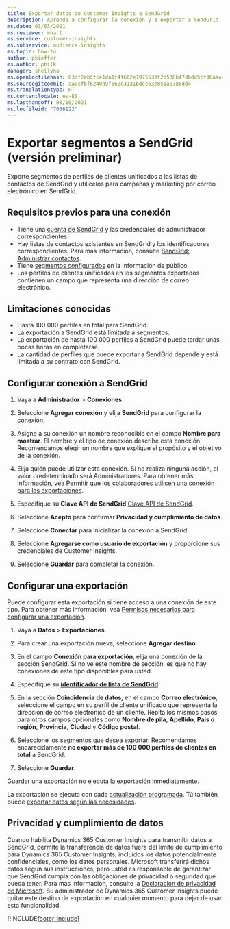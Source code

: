 ```yaml
---
title: Exportar datos de Customer Insights a SendGrid
description: Aprenda a configurar la conexión y a exportar a SendGrid.
ms.date: 03/03/2021
ms.reviewer: mhart
ms.service: customer-insights
ms.subservice: audience-insights
ms.topic: how-to
author: pkieffer
ms.author: philk
manager: shellyha
ms.openlocfilehash: 03df2ab5fce1da1f4f662e1975533f2b538b47dbdd5cf96aae4f1007163e3729
ms.sourcegitcommit: aa0cfbf6240a9f560e3131bdec63e051a8786dd4
ms.translationtype: HT
ms.contentlocale: es-ES
ms.lasthandoff: 08/10/2021
ms.locfileid: "7036122"
---
```

# <a name="export-segments-to-sendgrid-preview"></a>Exportar segmentos a SendGrid (versión preliminar)

Exporte segmentos de perfiles de clientes unificados a las listas de contactos de SendGrid y utilícelos para campañas y marketing por correo electrónico en SendGrid. 

## <a name="prerequisites-for-a-connection"></a>Requisitos previos para una conexión

-   Tiene una [cuenta de SendGrid](https://sendgrid.com/) y las credenciales de administrador correspondientes.
-   Hay listas de contactos existentes en SendGrid y los identificadores correspondientes. Para más información, consulte [SendGrid: Administrar contactos](https://sendgrid.com/docs/ui/managing-contacts/create-and-manage-contacts/#manage-contacts).
-   Tiene [segmentos configurados](segments.md) en la información de público.
-   Los perfiles de clientes unificados en los segmentos exportados contienen un campo que representa una dirección de correo electrónico.

## <a name="known-limitations"></a>Limitaciones conocidas

- Hasta 100 000 perfiles en total para SendGrid.
- La exportación a SendGrid está limitada a segmentos.
- La exportación de hasta 100 000 perfiles a SendGrid puede tardar unas pocas horas en completarse. 
- La cantidad de perfiles que puede exportar a SendGrid depende y está limitada a su contrato con SendGrid.

## <a name="set-up-connection-to-sendgrid"></a>Configurar conexión a SendGrid

1. Vaya a **Administrador** > **Conexiones**.

1. Seleccione **Agregar conexión** y elija **SendGrid** para configurar la conexión.

1. Asigne a su conexión un nombre reconocible en el campo **Nombre para mostrar**. El nombre y el tipo de conexión describe esta conexión. Recomendamos elegir un nombre que explique el propósito y el objetivo de la conexión.

1. Elija quién puede utilizar esta conexión. Si no realiza ninguna acción, el valor predeterminado será Administradores. Para obtener más información, vea [Permitir que los colaboradores utilicen una conexión para las exportaciones](connections.md#allow-contributors-to-use-a-connection-for-exports).

1. Especifique su **Clave API de SendGrid** [Clave API de SendGrid](https://sendgrid.com/docs/ui/account-and-settings/api-keys/).

1. Seleccione **Acepto** para confirmar **Privacidad y cumplimiento de datos**.

1. Seleccione **Conectar** para inicializar la conexión a SendGrid.

1. Seleccione **Agregarse como usuario de exportación** y proporcione sus credenciales de Customer Insights.

1. Seleccione **Guardar** para completar la conexión.

## <a name="configure-an-export"></a>Configurar una exportación

Puede configurar esta exportación si tiene acceso a una conexión de este tipo. Para obtener más información, vea [Permisos necesarios para configurar una exportación](export-destinations.md#set-up-a-new-export).

1. Vaya a **Datos** > **Exportaciones**.

1. Para crear una exportación nueva, seleccione **Agregar destino**.

1. En el campo **Conexión para exportación**, elija una conexión de la sección SendGrid. Si no ve este nombre de sección, es que no hay conexiones de este tipo disponibles para usted.

1. Especifique su **[identificador de lista de SendGrid](https://sendgrid.com/docs/ui/managing-contacts/create-and-manage-contacts/#manage-contacts)**.

1. En la sección **Coincidencia de datos**, en el campo **Correo electrónico**, seleccione el campo en su perfil de cliente unificado que representa la dirección de correo electrónico de un cliente. Repita los mismos pasos para otros campos opcionales como **Nombre de pila**, **Apellido**, **País o región**, **Provincia**, **Ciudad** y **Código postal**.

1. Seleccione los segmentos que desea exportar. Recomendamos encarecidamente **no exportar más de 100 000 perfiles de clientes en total** a SendGrid. 

1. Seleccione **Guardar**.

Guardar una exportación no ejecuta la exportación inmediatamente.

La exportación se ejecuta con cada [actualización programada](system.md#schedule-tab). Tú también puede [exportar datos según las necesidades](export-destinations.md#run-exports-on-demand). 

## <a name="data-privacy-and-compliance"></a>Privacidad y cumplimiento de datos

Cuando habilita Dynamics 365 Customer Insights para transmitir datos a SendGrid, permite la transferencia de datos fuera del límite de cumplimiento para Dynamics 365 Customer Insights, incluidos los datos potencialmente confidenciales, como los datos personales. Microsoft transferirá dichos datos según sus instrucciones, pero usted es responsable de garantizar que SendGrid cumpla con las obligaciones de privacidad o seguridad que pueda tener. Para más información, consulte la [Declaración de privacidad de Microsoft](https://go.microsoft.com/fwlink/?linkid=396732).
Su administrador de Dynamics 365 Customer Insights puede quitar este destino de exportación en cualquier momento para dejar de usar esta funcionalidad.


[!INCLUDE[footer-include](../includes/footer-banner.md)]
